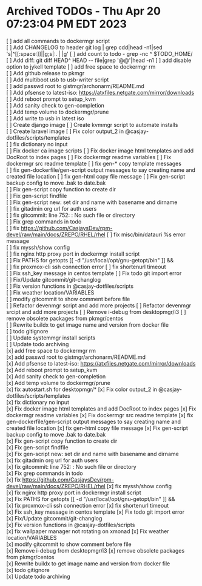 # Archived TODOs  -  Thu Apr 20 07:23:04 PM EDT 2023

[ ] add all commands to dockermgr script  
[ ] Add CHANGELOG to header git log | grep cdd|head -n1|sed 's|^[[:space:]]||g;s|:. | |g'
[ ] add count to todo - grep -nc ^ $TODO_HOME/  
[ ] Add diff: git diff HEAD^ HEAD -- file|grep '@@'|head -n1
[ ] add disable option to jykell template
[ ] add free space to dockermgr rm  
[ ] Add github release to pkmgr  
[ ] Add multiboot usb to usb-writer script  
[ ] add passwd root to gistmgr/archonarm/README.md  
[ ] Add pfsense to latest-iso: https://atxfiles.netgate.com/mirror/downloads  
[ ] Add reboot prompt to setup_kvm  
[ ] Add sanity check to gen-completion  
[ ] Add temp volume to dockermgr/prune  
[ ] Add write to usb in latest iso  
[ ] Create django image
[ ] Create kvmmgr script to automate installs  
[ ] Create laravel image
[ ] Fix color output_2 in @casjay-dotfiles/scripts/templates  
[ ] fix dictionary no input  
[ ] Fix docker ca image scripts
[ ] Fix docker image html templates and add DocRoot to index pages
[ ] Fix dockermgr readme variables
[ ] Fix dockermgr src readme template
[ ] fix gen-* copy template messages  
[ ] fix gen-dockerfile/gen-script output messages to say creating name and created file location
[ ] fix gen-html copy file message
[ ] Fix gen-script backup config to move .bak to date.bak  
[ ] Fix gen-script copy function to create dir  
[ ] Fix gen-script findfile  
[ ] Fix gen-script new: set dir and name with basename and dirname  
[ ] fix gitadmin org url for auth users  
[ ] fix gitcommit: line 752: : No such file or directory  
[ ] Fix grep commands in todo  
[ ] fix https://github.com/CasjaysDev/rpm-devel/raw/main/docs/ZREPO/RHEL/rhel
[ ] fix misc/bin/datauri %s error message  
[ ] fix myssh/show config  
[ ] fix nginx http proxy port in dockermgr install script  
[ ] Fix PATHS for getopts [[ -d "/usr/local/opt/gnu-getopt/bin" ]] &&  
[ ] fix proxmox-cli ssh connection error
[ ] fix shortenurl timeout  
[ ] Fix ssh_key message in centos template
[ ] Fix todo git import error  
[ ] Fix/Update gitcommit/git-changlog  
[ ] Fix version functions in @casjay-dotfiles/scripts  
[ ] Fix weather location/VARIABLES  
[ ] modify gitcommit to show comment before file  
[ ] Refactor devenmgr script and add more projects
[ ] Refactor devenmgr srcipt and add more projects
[ ] Remove i-debug from desktopmgr/i3
[ ] remove obsolete packages from pkmgr/centos  
[ ] Rewrite buildx to get image name and version from docker file  
[ ] todo gitignore  
[ ] Update systemmgr install scripts  
[ ] Update todo archiving  
[x] add free space to dockermgr rm  
[x] add passwd root to gistmgr/archonarm/README.md  
[x] Add pfsense to latest-iso: https://atxfiles.netgate.com/mirror/downloads  
[x] Add reboot prompt to setup_kvm  
[x] Add sanity check to gen-completion  
[x] Add temp volume to dockermgr/prune  
[x] fix autostart.sh for desktopmgr/*
[x] Fix color output_2 in @casjay-dotfiles/scripts/templates  
[x] fix dictionary no input  
[x] Fix docker image html templates and add DocRoot to index pages
[x] Fix dockermgr readme variables
[x] Fix dockermgr src readme template
[x] fix gen-dockerfile/gen-script output messages to say creating name and created file location
[x] fix gen-html copy file message
[x] Fix gen-script backup config to move .bak to date.bak  
[x] Fix gen-script copy function to create dir  
[x] Fix gen-script findfile  
[x] Fix gen-script new: set dir and name with basename and dirname  
[x] fix gitadmin org url for auth users  
[x] fix gitcommit: line 752: : No such file or directory  
[x] Fix grep commands in todo  
[x] fix https://github.com/CasjaysDev/rpm-devel/raw/main/docs/ZREPO/RHEL/rhel
[x] fix myssh/show config  
[x] fix nginx http proxy port in dockermgr install script  
[x] Fix PATHS for getopts [[ -d "/usr/local/opt/gnu-getopt/bin" ]] &&  
[x] fix proxmox-cli ssh connection error
[x] fix shortenurl timeout  
[x] Fix ssh_key message in centos template
[x] Fix todo git import error  
[x] Fix/Update gitcommit/git-changlog  
[x] Fix version functions in @casjay-dotfiles/scripts  
[x] fix wallpaper manager not rotating on xmonad
[x] Fix weather location/VARIABLES  
[x] modify gitcommit to show comment before file  
[x] Remove i-debug from desktopmgr/i3
[x] remove obsolete packages from pkmgr/centos  
[x] Rewrite buildx to get image name and version from docker file  
[x] todo gitignore  
[x] Update todo archiving  
